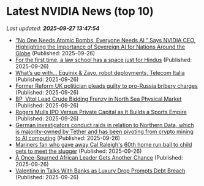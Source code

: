 # Latest NVIDIA News (top 10)
_Last updated: **2025-09-27 13:47:54**_

- [“No One Needs Atomic Bombs, Everyone Needs AI,” Says NVIDIA CEO, Highlighting the Importance of Sovereign AI for Nations Around the Globe](https://wccftech.com/no-one-needs-atomic-bombs-everyone-needs-ai-says-nvidia-ceo/) (Published: 2025-09-26)
- [For the first time, a law school has a space just for Hindus](https://biztoc.com/x/fa4827e45db5489d) (Published: 2025-09-26)
- [What’s up with… Equinix & Zayo, robot deployments, Telecom Italia](https://www.telecomtv.com/content/telcos-and-ai-channel/what-s-up-with-equinix-zayo-robot-deployments-telecom-italia-53925/) (Published: 2025-09-26)
- [Former Reform UK politician pleads guilty to pro-Russia bribery charges](https://biztoc.com/x/46f611f83d535344) (Published: 2025-09-26)
- [BP, Vitol Lead Crude Bidding Frenzy in North Sea Physical Market](https://biztoc.com/x/a3fc873b6c0a04b2) (Published: 2025-09-26)
- [Rogers Mulls IPO Versus Private Capital as It Builds a Sports Empire](https://biztoc.com/x/c67427da906db40e) (Published: 2025-09-26)
- [German investigators conduct raids in relation to Northern Data, which is majority-owned by Tether and has been pivoting from crypto mining to AI computing](https://biztoc.com/x/366d7c577686ea56) (Published: 2025-09-26)
- [Mariners fan who gave away Cal Raleigh's 60th home run ball to child gets to meet the slugger](https://biztoc.com/x/64514273546efedf) (Published: 2025-09-26)
- [A Once-Spurned African Leader Gets Another Chance](https://biztoc.com/x/7c353f91838f3da2) (Published: 2025-09-26)
- [Valentino in Talks With Banks as Luxury Drop Prompts Debt Breach](https://biztoc.com/x/895424b88e7cbf2e) (Published: 2025-09-26)
